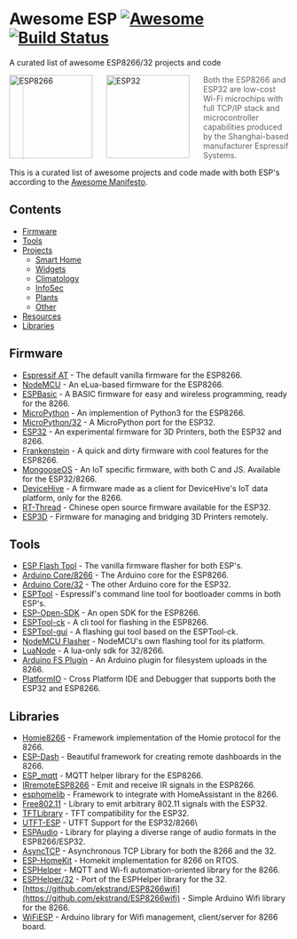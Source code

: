 # Awesome ESP [![Awesome](https://awesome.re/badge.svg)](https://awesome.re) [![Build Status](https://travis-ci.org/agucova/awesome-esp.svg)](https://travis-ci.org/agucova/awesome-esp)

A curated list of awesome ESP8266/32 projects and code

<a href="http://espressif.com/en/products/hardware/esp8266ex/overview"><img src="https://cdn.instructables.com/FTQ/HQNH/J4OFNC31/FTQHQNHJ4OFNC31.LARGE.jpg" alt="ESP8266" align="left" style="margin-right: 25px" height=150></a>
<a href="http://espressif.com/en/products/hardware/esp32/overview"><img src="https://pbs.twimg.com/profile_images/863510403120222208/rjVOiTe3.jpg" alt="ESP32" align="left" style="margin-right: 25px" height=150></a>
> Both the ESP8266 and ESP32 are low-cost Wi-Fi microchips with full TCP/IP stack and microcontroller capabilities produced by the Shanghai-based manufacturer Espressif Systems.

This is a curated list of awesome projects and code made with both ESP's according to the [Awesome Manifesto](https://github.com/sindresorhus/awesome/blob/master/awesome.md).

## Contents
- [Firmware](#firmware)
- [Tools](#tools)
- [Projects](#projects)
  - [Smart Home](#smart-home)
  - [Widgets](#widgets)
  - [Climatology](#climatology)
  - [InfoSec](#infosec)
  - [Plants](#plants)
  - [Other](#other)
- [Resources](#resources)
- [Libraries](#libraries)

## Firmware
- [Espressif AT](http://bbs.espressif.com/) - The default vanilla firmware for the ESP8266.
- [NodeMCU](https://github.com/nodemcu/nodemcu-firmware) - An eLua-based firmware for the ESP8266.
- [ESPBasic](http://www.esp8266basic.com/) - A BASIC firmware for easy and wireless programming, ready for the 8266.
- [MicroPython](https://github.com/micropython/micropython/) - An implemention of Python3 for the ESP8266.
- [MicroPython/32](https://github.com/micropython/micropython-esp32) - A MicroPython port for the ESP32.
- [ESP32](https://github.com/luc-github/ESP3D) - An experimental firmware for 3D Printers, both the ESP32 and 8266.
- [Frankenstein](https://github.com/nekromant/esp8266-frankenstein) - A quick and dirty firmware with cool features for the ESP8266.
- [MongooseOS](https://mongoose-os.com/) - An IoT specific firmware, with both C and JS. Available for the ESP32/8266.
- [DeviceHive](https://devicehive.com/) - A firmware made as a client for DeviceHive's IoT data platform, only for the 8266.
- [RT-Thread](https://github.com/RT-Thread/rt-thread) - Chinese open source firmware available for the ESP32.
- [ESP3D](https://github.com/luc-github/ESP3D) - Firmware for managing and bridging 3D Printers remotely.

## Tools
- [ESP Flash Tool](http://espressif.com/en/support/download/other-tools) - The vanilla firmware flasher for both ESP's.
- [Arduino Core/8266](https://github.com/esp8266/arduino) - The Arduino core for the ESP8266.
- [Arduino Core/32](https://github.com/espressif/arduino-esp32) - The other Arduino core for the ESP32.
- [ESPTool](https://github.com/espressif/esptool) - Espressif's command line tool for bootloader comms in both ESP's.
- [ESP-Open-SDK](https://github.com/pfalcon/esp-open-sdk) - An open SDK for the ESP8266.
- [ESPTool-ck](https://github.com/igrr/esptool-ck) - A cli tool for flashing in the ESP8266.
- [ESPTool-gui](https://github.com/Rodmg/esptool-gui) - A flashing gui tool based on the ESPTool-ck.
- [NodeMCU Flasher](https://github.com/nodemcu/nodemcu-flasher) - NodeMCU's own flashing tool for its platform.
- [LuaNode](https://github.com/Nicholas3388/LuaNode) - A lua-only sdk for 32/8266.
- [Arduino FS Plugin](https://github.com/esp8266/arduino-esp8266fs-plugin) - An Arduino plugin for filesystem uploads in the 8266.
- [PlatformIO](https://github.com/platformio/platformio-core) - Cross Platform IDE and Debugger that supports both the ESP32 and ESP8266.
## Libraries
- [Homie8266](https://github.com/marvinroger/homie-esp8266) - Framework implementation of the Homie protocol for the 8266.
- [ESP-Dash](https://github.com/ayushsharma82/ESP-DASH) - Beautiful framework for creating remote dashboards in the 8266.
- [ESP_mqtt](https://github.com/tuanpmt/esp_mqtt) - MQTT helper library for the ESP8266.
- [IRremoteESP8266](https://github.com/markszabo/IRremoteESP8266) - Emit and receive IR signals in the ESP8266.
- [esphomelib](https://github.com/OttoWinter/esphomelib) - Framework to integrate with HomeAssistant in the 8266.
- [Free802.11](https://github.com/Jeija/esp32free80211) - Library to emit arbitrary 802.11 signals with the ESP32.
- [TFTLibrary](https://github.com/loboris/ESP32_TFT_library) - TFT compatibility for the ESP32.
- [UTFT-ESP](https://github.com/gnulabis/UTFT-ESP) - UTFT Support for the ESP32/8266\
- [ESPAudio](https://github.com/earlephilhower/ESP8266Audio) - Library for playing a diverse range of audio formats in the ESP8266/ESP32.
- [AsyncTCP](https://github.com/me-no-dev/ESPAsyncTCP) - Asynchronous TCP Library for both the 8266 and the 32.
- [ESP-HomeKit](https://github.com/maximkulkin/esp-homekit) - Homekit implementation for 8266 on RTOS.
- [ESPHelper](https://github.com/ItKindaWorks/ESPHelper) - MQTT and Wi-fi automation-oriented library for the 8266.
- [ESPHelper/32](https://github.com/ItKindaWorks/ESPHelper32) - Port of the ESPHelper library for the 32.
- [https://github.com/ekstrand/ESP8266wifi](https://github.com/ekstrand/ESP8266wifi) - Simple Arduino Wifi library for the 8266.
- [WiFiESP](https://github.com/bportaluri/WiFiEsp) - Arduino library for Wifi management, client/server for 8266 board.
